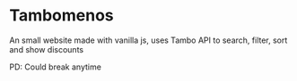 # Tambomenos

An small website made with vanilla js, uses Tambo API to search, filter, sort and show discounts

PD: Could break anytime
